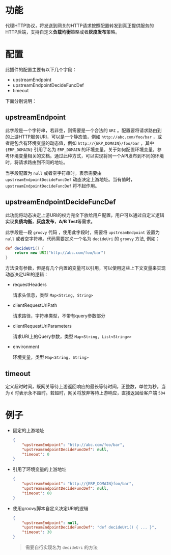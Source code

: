 # 功能

代理HTTP协议，将发送到网关的HTTP请求按照配置转发到真正提供服务的HTTP后端，支持自定义**负载均衡**策略或者**灰度发布**策略。

# 配置

此插件的配置主要有以下几个字段：

- upstreamEndpoint
- upstreamEndpointDecideFuncDef
- timeout

下面分别说明：

## upstreamEndpoint

此字段是一个字符串，若非空，则需要是一个合法的 `URI` 。配置要将请求路由到的上游HTTP服务URI，可以是一个静态值，例如 `http://abc.com/foo/bar` ，或者是包含有环境变量的动态值，例如 `http://{ERP_DOMAIN}/foo/bar` ，其中`{ERP_DOMAIN}` 引用了名为 `ERP_DOMAIN` 的环境变量。关于如何配置环境变量，参考环境变量相关的文档。通过此种方式，可以实现将同一个API发布到不同的环境时，将请求路由到不同的地址。

当字段配置为 `null` 或者空字符串时，表示需要由 `upstreamEndpointDecideFuncDef` 动态决定上游地址。当有值时，`upstreamEndpointDecideFuncDef` 将不起作用。

## upstreamEndpointDecideFuncDef

此功能将动态决定上游URI的权力完全下放给用户配置，用户可以通过自定义逻辑实现**负债均衡**，**灰度发布**，**A/B Test**等需求。

此字段是一段 `groovy` 代码 ，使用此字段时，需要将 `upstreamEndpoint` 设置为 `null` 或者空字符串。代码需要定义一个名为 `decideUri` 的 `groovy` 方法, 例如：

```groovy
def decideUri() {
    return new URI("http://abc.com/foo/bar")
}
```

方法没有参数，但是有几个内置的变量可以引用，可以使用这些上下文变量来实现动态决定URI的逻辑：

- requestHeaders

    请求头信息，类型 `Map<String, String>`

- clientRequestUriPath

    请求路径，字符串类型，不带有query参数部分

- clientRequestUriParameters

    请求URI上的Query参数，类型 `Map<String, List<String>>`

- environment

    环境变量，类型 `Map<String, String>`

## timeout

定义超时时间，既网关等待上游返回响应的最长等待时间，正整数，单位为秒。当为 `0` 时表示永不超时。若超时，网关将放弃等待上游响应，直接返回给客户端 `504`

# 例子

- 固定的上游地址

  ```json
  {
      "upstreamEndpoint": "http://abc.com/foo/bar",
      "upstreamEndpointDecideFuncDef": null,
      "timeout": 0
  }
  ```

- 引用了环境变量的上游地址

  ```json
  {
      "upstreamEndpoint": "http://{ERP_DOMAIN}foo/bar",
      "upstreamEndpointDecideFuncDef": null,
      "timeout": 60
  }
  ```

- 使用groovy脚本自定义决定URI的逻辑

  ```json
  {
      "upstreamEndpoint": null,
      "upstreamEndpointDecideFuncDef": "def decideUri() { ... }",
      "timeout": 30
  }
  ```

  > 需要自行实现名为 `decideUri` 的方法
